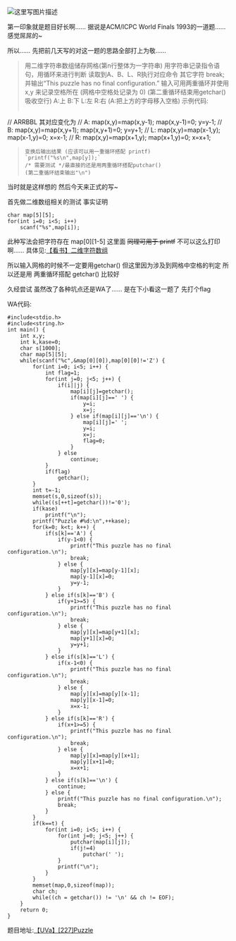 ![这里写图片描述](http://img.blog.csdn.net/20160110211041378)

第一印象就是题目好长啊……
据说是ACM/ICPC World Finals 1993的一道题……
感觉屌屌的~

所以……
先把前几天写的对这一题的思路全部打上为敬……

> 用二维字符串数组储存网格(第n行整体为一字符串)
> 用字符串记录指令语句，用循环来进行判断
> 读取到A、B、L、R执行对应命令
> 其它字符 break; 并输出“This puzzle has no final configuration.”
> 输入可用两重循环并使用 x,y 来记录空格所在 
> (网格中空格处记录为 0)
> (第二重循环结束用getchar()吸收空行)
> A:上 B:下 L:左 R:右 (A:把上方的字母移入空格)
>示例代码:
>```
// ARRBBL 其对应变化为
// A:
map(x,y)=map(x,y-1);
map(x,y-1)=0;
y=y-1;
// B:
map(x,y)=map(x,y+1);
map(x,y+1)=0;
y=y+1;
// L:
map(x,y)=map(x-1,y);
map(x-1,y)=0;
x=x-1;
// R:
map(x,y)=map(x+1,y);
map(x+1,y)=0;
x=x+1;
>```
> 变换后输出结果 (应该可以用一重循环搭配 printf)
> `printf("%s\n",map[y]);`
>/* 需要测试 */最直接的还是用两重循环搭配putchar()
> (第二重循环结束输出"\n")

当时就是这样想的
然后今天来正式的写~

首先做二维数组相关的测试
事实证明

```
char map[5][5];
for(int i=0; i<5; i++)
	scanf("%s",map[i]);
```
此种写法会把字符存在
map[0][1-5] 这里面
~~同理可用于 printf~~
不可以这么打印啊……
具体见:[【看书】二维字符数组](http://blog.csdn.net/u011493189/article/details/50499312)

所以输入网格的时候不一定要用getchar()
但这里因为涉及到网格中空格的判定 
所以还是用 两重循环搭配 getchar() 比较好


久经尝试
虽然改了各种坑点还是WA了……
是在下小看这一题了
先打个flag

WA代码:

```
#include<stdio.h>
#include<string.h>
int main() {
	int x,y;
	int k,kase=0;
	char s[1000];
	char map[5][5];
	while(scanf("%c",&map[0][0]),map[0][0]!='Z') {
		for(int i=0; i<5; i++) {
			int flag=1;
			for(int j=0; j<5; j++) {
				if(i||j) {
					map[i][j]=getchar();
					if(map[i][j]==' ') {
						y=i;
						x=j;
					} else if(map[i][j]=='\n') {
						map[i][j]=' ';
						y=i;
						x=j;
						flag=0;
					}
				} else
					continue;
			}
			if(flag)
				getchar();
		}
		int t=-1;
		memset(s,0,sizeof(s));
		while((s[++t]=getchar())!='0');
		if(kase)
			printf("\n");
		printf("Puzzle #%d:\n",++kase);
		for(k=0; k<t; k++) {
			if(s[k]=='A') {
				if(y-1<0) {
					printf("This puzzle has no final configuration.\n");
					break;
				} else {
					map[y][x]=map[y-1][x];
					map[y-1][x]=0;
					y=y-1;
				}
			} else if(s[k]=='B') {
				if(y+1>=5) {
					printf("This puzzle has no final configuration.\n");
					break;
				} else {
					map[y][x]=map[y+1][x];
					map[y+1][x]=0;
					y=y+1;
				}
			} else if(s[k]=='L') {
				if(x-1<0) {
					printf("This puzzle has no final configuration.\n");
					break;
				} else {
					map[y][x]=map[y][x-1];
					map[y][x-1]=0;
					x=x-1;
				}
			} else if(s[k]=='R') {
				if(x+1>=5) {
					printf("This puzzle has no final configuration.\n");
					break;
				} else {
					map[y][x]=map[y][x+1];
					map[y][x+1]=0;
					x=x+1;
				}
			} else if(s[k]=='\n') {
				continue;
			} else {
				printf("This puzzle has no final configuration.\n");
				break;
			}
		}
		if(k==t) {
			for(int i=0; i<5; i++) {
				for(int j=0; j<5; j++) {
					putchar(map[i][j]);
					if(j!=4)
						putchar(' ');
				}
				printf("\n");
			}
		}
		memset(map,0,sizeof(map));
		char ch;
		while((ch = getchar()) != '\n' && ch != EOF);
	}
	return 0;
}
```


题目地址:[【UVa】[227]Puzzle](http://acm.hust.edu.cn/vjudge/problem/viewProblem.action?id=19191)